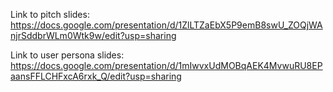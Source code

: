 Link to pitch slides: https://docs.google.com/presentation/d/1ZlLTZaEbX5P9emB8swU_ZOQjWAnjrSddbrWLm0Wtk9w/edit?usp=sharing

Link to user persona slides: https://docs.google.com/presentation/d/1mIwvxUdMOBqAEK4MvwuRU8EPaansFFLCHFxcA6rxk_Q/edit?usp=sharing
